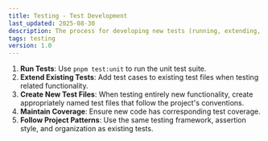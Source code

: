 ```yaml
---
title: Testing - Test Development
last_updated: 2025-08-30
description: The process for developing new tests (running, extending, creating).
tags: testing
version: 1.0
---
```


1. **Run Tests**: Use `pnpm test:unit` to run the unit test suite.
2. **Extend Existing Tests**: Add test cases to existing test files when testing related functionality.
3. **Create New Test Files**: When testing entirely new functionality, create appropriately named test files that follow the project's conventions.
4. **Maintain Coverage**: Ensure new code has corresponding test coverage.
5. **Follow Project Patterns**: Use the same testing framework, assertion style, and organization as existing tests.
